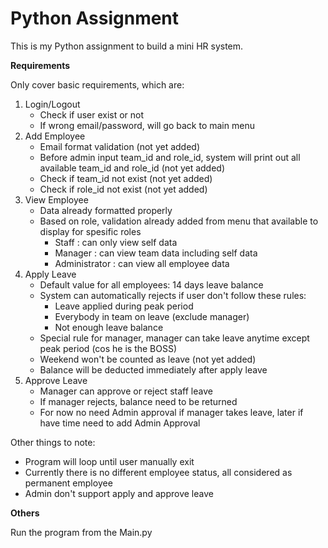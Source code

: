 # Python Assignment

This is my Python assignment to build a mini HR system. 

**Requirements**

Only cover basic requirements, which are:
1. Login/Logout
    - Check if user exist or not
    - If wrong email/password, will go back to main menu
2. Add Employee
    - Email format validation (not yet added)
    - Before admin input team_id and role_id, system will print out all available team_id and role_id (not yet added)
    - Check if team_id not exist (not yet added)
    - Check if role_id not exist (not yet added)
3. View Employee
    - Data already formatted properly
    - Based on role, validation already added from menu that available to display for spesific roles
        - Staff : can only view self data
        - Manager : can view team data including self data
        - Administrator : can view all employee data
4. Apply Leave
    - Default value for all employees: 14 days leave balance
    - System can automatically rejects if user don't follow these rules:
        - Leave applied during peak period
        - Everybody in team on leave (exclude manager)
        - Not enough leave balance
    - Special rule for manager, manager can take leave anytime except peak period (cos he is the BOSS)
    - Weekend won't be counted as leave (not yet added)
    - Balance will be deducted immediately after apply leave
4. Approve Leave
    - Manager can approve or reject staff leave
    - If manager rejects, balance need to be returned
    - For now no need Admin approval if manager takes leave, later if have time need to add Admin Approval

Other things to note:
- Program will loop until user manually exit
- Currently there is no different employee status, all considered as permanent employee
- Admin don't support apply and approve leave

**Others**

Run the program from the Main.py